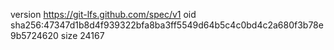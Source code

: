 version https://git-lfs.github.com/spec/v1
oid sha256:47347d1b8d4f939322bfa8ba3ff5549d64b5c4c0bd4c2a680f3b78e9b5724620
size 24167

